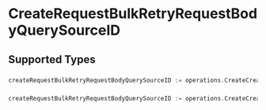 # CreateRequestBulkRetryRequestBodyQuerySourceID


## Supported Types

### 

```go
createRequestBulkRetryRequestBodyQuerySourceID := operations.CreateCreateRequestBulkRetryRequestBodyQuerySourceIDStr(string{/* values here */})
```

### 

```go
createRequestBulkRetryRequestBodyQuerySourceID := operations.CreateCreateRequestBulkRetryRequestBodyQuerySourceIDArrayOfstr([]string{/* values here */})
```


